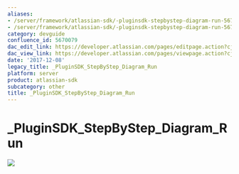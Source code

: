 ```yaml
---
aliases:
- /server/framework/atlassian-sdk/-pluginsdk-stepbystep-diagram-run-5670079.html
- /server/framework/atlassian-sdk/-pluginsdk-stepbystep-diagram-run-5670079.md
category: devguide
confluence_id: 5670079
dac_edit_link: https://developer.atlassian.com/pages/editpage.action?cjm=wozere&pageId=5670079
dac_view_link: https://developer.atlassian.com/pages/viewpage.action?cjm=wozere&pageId=5670079
date: '2017-12-08'
legacy_title: _PluginSDK_StepByStep_Diagram_Run
platform: server
product: atlassian-sdk
subcategory: other
title: _PluginSDK_StepByStep_Diagram_Run
---
```

# \_PluginSDK\_StepByStep\_Diagram\_Run

<img src="/server/framework/atlassian-sdk/images/5865630.png" class="gliffy-macro-image" />
